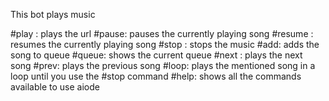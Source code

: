 This bot plays music

#play : plays the url
#pause: pauses the currently playing song
#resume : resumes the currently playing song
#stop : stops the music
#add: adds the song to queue
#queue: shows the current queue
#next : plays the next song
#prev: plays the previous song
#loop: plays the mentioned song in a loop until you use the #stop command
#help: shows all the commands available to use aiode
